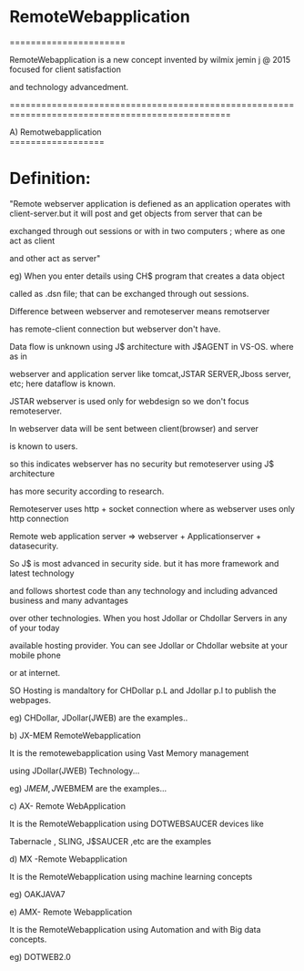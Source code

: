 # RemoteWebapplication
======================

 RemoteWebapplication   is a new  concept  invented  by wilmix  jemin  j  @ 2015   focused  for  client satisfaction  
 
 and  technology  advancedment.
 
 
 

================================================================================================
  
 A)  Remotwebapplication   
     ==================
     
     

Definition:
=============

  "Remote  webserver  application    is defiened  as  an  application    operates    with
  client-server.but  it  will  post  and  get  objects   from  server that  can  be
  
  exchanged through out  sessions  or  with  in   two   computers  ;  where   as   one  act   as  client
  
  and  other  act   as   server" 


  
  eg)  When  you enter   details  using  CH$  program  that   creates   a   data  object
  
  called  as .dsn  file;  that can  be  exchanged  through  out   sessions.

  
  Difference  between   webserver  and  remoteserver  means   remotserver  

has   remote-client  connection  but  webserver don't have.


Data flow  is  unknown   using  J$  architecture with  J$AGENT in  VS-OS.  where   as  in   

webserver  and  application server  like  tomcat,JSTAR SERVER,Jboss server,  etc;  here  dataflow  is  known.

JSTAR  webserver   is used   only   for  webdesign  so   we  don't  focus   remoteserver.

In webserver  data  will   be   sent  between  client(browser)  and  server

is  known  to users.

so  this   indicates   webserver   has  no  security  but  remoteserver  using  J$  architecture

has  more   security  according  to  research.

Remoteserver   uses http +  socket  connection    where   as webserver uses   only  http  connection

Remote web  application server  =>  webserver  +  Applicationserver +  datasecurity.



So J$ is  most  advanced in  security   side. but  it  has  more  framework  and  latest technology

and  follows  shortest  code    than  any  technology and  including  advanced  business and  many  advantages

over  other  technologies. When  you  host   Jdollar  or  Chdollar  Servers   in  any  of  your   today

available   hosting   provider.  You   can   see  Jdollar  or   Chdollar   website   at  your  mobile phone

or  at  internet.


SO   Hosting    is  mandaltory   for  CHDollar  p.L  and  Jdollar  p.l   to  publish   the  webpages.


eg)  CHDollar, JDollar(JWEB)   are  the  examples..


b)  JX-MEM RemoteWebapplication



It  is  the   remotewebapplication   using  Vast  Memory  management  


using  JDollar(JWEB)  Technology...


eg)  J$MEM ,  J$WEBMEM  are  the  examples...




c)  AX- Remote WebApplication
 



It  is   the   RemoteWebapplication   using   DOTWEBSAUCER devices  like  


Tabernacle , SLING, J$SAUCER ,etc   are   the  examples


d)  MX -Remote Webapplication
 


It  is   the  RemoteWebapplication  using  machine learning  concepts

eg) OAKJAVA7




e)  AMX-  Remote Webapplication
   


It  is   the  RemoteWebapplication  using  Automation  and  with  Big data concepts.



eg) DOTWEB2.0

